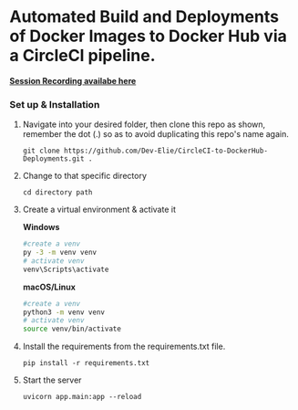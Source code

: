 # Automated Build and Deployments of Docker Images to Docker Hub via a CircleCI pipeline.

[**Session Recording availabe here**](https://stdntpartners-my.sharepoint.com/personal/ondiek_ochieng_studentambassadors_com/_layouts/15/onedrive.aspx?id=%2Fpersonal%2Fondiek%5Fochieng%5Fstudentambassadors%5Fcom%2FDocuments%2FRecordings%2FIntroduction%20to%20CI%5FCD%20with%20CircleCI%20%26%20Docker%20Hub%2D20220420%5F194042%2DMeeting%20Recording%2Emp4&parent=%2Fpersonal%2Fondiek%5Fochieng%5Fstudentambassadors%5Fcom%2FDocuments%2FRecordings&ga=1)


### Set up & Installation

1. Navigate into your desired folder, then clone this repo as shown, remember the dot (.) so as to avoid duplicating this repo's name again.

   `git clone https://github.com/Dev-Elie/CircleCI-to-DockerHub-Deployments.git .`

2. Change to that specific directory

   `cd directory path`

3. Create a virtual environment & activate it

   **Windows**
          
   ```bash
   #create a venv
   py -3 -m venv venv
   # activate venv
   venv\Scripts\activate
   ```
          
   **macOS/Linux**
          
   ```bash
   #create a venv
   python3 -m venv venv
   # activate venv
   source venv/bin/activate
   ```
      
4. Install the requirements from the requirements.txt file.

   `pip install -r requirements.txt`


5. Start the server

   `uvicorn app.main:app --reload`
   
   
   
  


